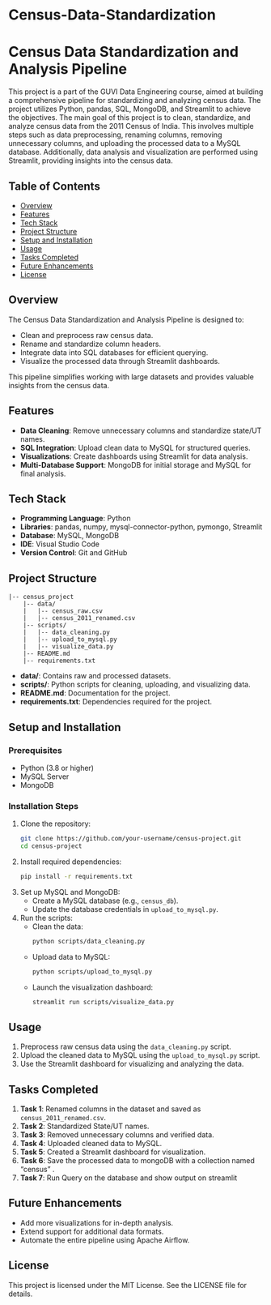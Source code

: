 # Census-Data-Standardization
# Census Data Standardization and Analysis Pipeline

This project is a part of the GUVI Data Engineering course, aimed at building a comprehensive pipeline for standardizing and analyzing census data. The project utilizes Python, pandas, SQL, MongoDB, and Streamlit to achieve the objectives. The main goal of this project is to clean, standardize, and analyze census data from the 2011 Census of India. This involves multiple steps such as data preprocessing, renaming columns, removing unnecessary columns, and uploading the processed data to a MySQL database. Additionally, data analysis and visualization are performed using Streamlit, providing insights into the census data.

## Table of Contents
- [Overview](#overview)
- [Features](#features)
- [Tech Stack](#tech-stack)
- [Project Structure](#project-structure)
- [Setup and Installation](#setup-and-installation)
- [Usage](#usage)
- [Tasks Completed](#tasks-completed)
- [Future Enhancements](#future-enhancements)
- [License](#license)

## Overview
The Census Data Standardization and Analysis Pipeline is designed to:
- Clean and preprocess raw census data.
- Rename and standardize column headers.
- Integrate data into SQL databases for efficient querying.
- Visualize the processed data through Streamlit dashboards.

This pipeline simplifies working with large datasets and provides valuable insights from the census data.

## Features
- **Data Cleaning**: Remove unnecessary columns and standardize state/UT names.
- **SQL Integration**: Upload clean data to MySQL for structured queries.
- **Visualizations**: Create dashboards using Streamlit for data analysis.
- **Multi-Database Support**: MongoDB for initial storage and MySQL for final analysis.

## Tech Stack
- **Programming Language**: Python
- **Libraries**: pandas, numpy, mysql-connector-python, pymongo, Streamlit
- **Database**: MySQL, MongoDB
- **IDE**: Visual Studio Code
- **Version Control**: Git and GitHub

## Project Structure
```
|-- census_project
    |-- data/
    |   |-- census_raw.csv
    |   |-- census_2011_renamed.csv
    |-- scripts/
    |   |-- data_cleaning.py
    |   |-- upload_to_mysql.py
    |   |-- visualize_data.py
    |-- README.md
    |-- requirements.txt
```
- **data/**: Contains raw and processed datasets.
- **scripts/**: Python scripts for cleaning, uploading, and visualizing data.
- **README.md**: Documentation for the project.
- **requirements.txt**: Dependencies required for the project.

## Setup and Installation
### Prerequisites
- Python (3.8 or higher)
- MySQL Server
- MongoDB

### Installation Steps
1. Clone the repository:
   ```bash
   git clone https://github.com/your-username/census-project.git
   cd census-project
   ```
2. Install required dependencies:
   ```bash
   pip install -r requirements.txt
   ```
3. Set up MySQL and MongoDB:
   - Create a MySQL database (e.g., `census_db`).
   - Update the database credentials in `upload_to_mysql.py`.
4. Run the scripts:
   - Clean the data:
     ```bash
     python scripts/data_cleaning.py
     ```
   - Upload data to MySQL:
     ```bash
     python scripts/upload_to_mysql.py
     ```
   - Launch the visualization dashboard:
     ```bash
     streamlit run scripts/visualize_data.py
     ```

## Usage
1. Preprocess raw census data using the `data_cleaning.py` script.
2. Upload the cleaned data to MySQL using the `upload_to_mysql.py` script.
3. Use the Streamlit dashboard for visualizing and analyzing the data.

## Tasks Completed
1. **Task 1**: Renamed columns in the dataset and saved as `census_2011_renamed.csv`.
2. **Task 2**: Standardized State/UT names.
3. **Task 3**: Removed unnecessary columns and verified data.
4. **Task 4**: Uploaded cleaned data to MySQL.
5. **Task 5**: Created a Streamlit dashboard for visualization.
6. **Task 6**: Save the processed data to mongoDB with a collection named “census” .
7. **Task 7**: Run Query on the database and show output on streamlit


## Future Enhancements
- Add more visualizations for in-depth analysis.
- Extend support for additional data formats.
- Automate the entire pipeline using Apache Airflow.

## License
This project is licensed under the MIT License. See the LICENSE file for details.
